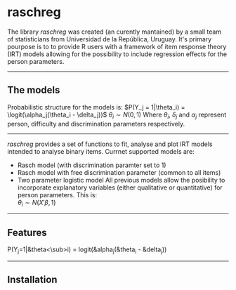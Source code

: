 # raschreg

The library _raschreg_ was created (an curently mantained) by a small team of statisticians from Universidad de la República, Uruguay. It's primary pourpose is to to provide R users with a framework of item response theory (IRT) models allowing for the possibility to include regression effects for the person parameters.   
***
## The models
Probabilistic structure for the models is:
$P(Y_j = 1|\theta_i) = \logit(\alpha_j(\theta_i - \delta_j))$
$\theta_i \sim N(0, 1)$
Where $\theta_i$, $\delta_j$ and $\alpha_j$ represent person, difficulty and discrimination parameters respectively.
***
_raschreg_ provides a set of functions to fit, analyse and plot IRT models intended to analyse binary items. Currnet supported models are:   
* Rasch model (with discrimination paramter set to 1)
* Rasch model with free discrimination parameter (common to all items)
* Two parameter logistic model
All previous models allow the posibility to incorporate explanatory variables (either qualitative or quantitative) for person parameters. This is:   
$\theta_i \sim N(X'\beta, 1)$
***
## Features
P(Y<sub>j</sub>=1|&theta<\sub>i</sub>) = logit(&alpha<sub>j</sub>(&theta<sub>i</sub> - &delta<sub>j</sub>))
***
## Installation
